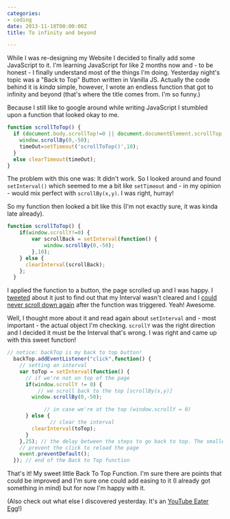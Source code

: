 ```yaml
---
categories:
- coding
date: 2013-11-18T00:00:00Z
title: To infinity and beyond

---
```


While I was re-designing my Website I decided to finally add some JavaScript to it. I'm learning JavaScript for like 2 months now and - to be honest - I finally understand most of the things I'm doing. Yesterday night's topic was a "Back to Top" Button written in Vanilla JS. Actually the code behind it is *kinda* simple, however, I wrote an endless function that got to infinity and beyond (that's where the title comes from. I'm so funny.)

Because I still like to google around while writing JavaScript I stumbled upon a function that looked okay to me. 
```js 
function scrollToTop() {
  if (document.body.scrollTop!=0 || document.documentElement.scrollTop!=0){
    window.scrollBy(0,-50);
    timeOut=setTimeout('scrollToTop()',10);
  }
  else clearTimeout(timeOut);
}
```

The problem with this one was: It didn't work. So I looked around and found `setInterval()` which seemed to me a bit like `setTimeout` and - in my opinion - would mix perfect with `scrollBy(x,y)`. I was right, hurray!

So my function then looked a bit like this (I'm not exactly sure, it was kinda late already).
```js 
function scrollToTop() {
    if(window.scrollY!=0) {
        var scrollBack = setInterval(function() {
            window.scrollBy(0,-50);
        },10);
    } else {
      clearInterval(scrollBack);
    };
  }   
```

I applied the function to a button, the page scrolled up and I was happy. I [tweeted](https://twitter.com/_kevinatari/status/402189289422721024) about it just to find out that my Interval wasn't cleared and I [could never scroll down again](https://twitter.com/_kevinatari/status/402190105533640704) after the function was triggered. Yeah! Awesome.

Well, I thought more about it and read again about `setInterval` and - most important - the actual object I'm checking. `scrollY` was the right direction and I decided it must be the Interval that's wrong. I was right and came up with this sweet function!

```js 
// notice: backTop is my back to top button!
  backTop.addEventListener("click",function() {
    // setting an interval 
    var toTop = setInterval(function() {
      // if we're not on top of the page
      if(window.scrollY != 0) {
          // we scroll back to the top [scrollBy(x,y)]
        window.scrollBy(0,-50);

            // in case we're at the top (window.scrollY = 0)
      } else {
              // clear the interval
        clearInterval(toTop);
      }
    },25); // the delay between the steps to go back to top. The smaller the number, the slower it goes
    // prevent the click to reload the page
    event.preventDefault();
  }); // end of the Back to Top function
```

That's it! My sweet little Back To Top Function. I'm sure there are points that could be improved and I'm sure one could add easing to it (I already got something in mind) but for now I'm happy with it. 

(Also check out what else I discovered yesterday. It's an [YouTube Eater Egg](https://twitter.com/_kevinatari/status/402197154539651072)!)
